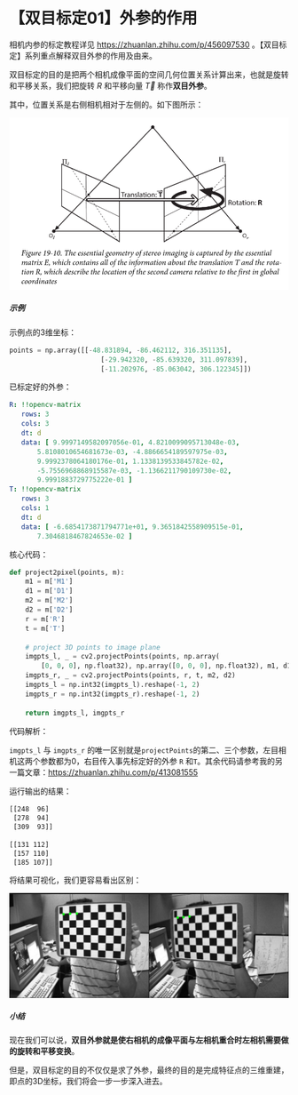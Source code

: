 # 【双目标定01】外参的作用

相机内参的标定教程详见 https://zhuanlan.zhihu.com/p/456097530 。【双目标定】系列重点解释双目外参的作用及由来。

双目标定的目的是把两个相机成像平面的空间几何位置关系计算出来，也就是旋转和平移关系，我们把旋转 $R$ 和平移向量 $\vec T$ 称作**双目外参**。

其中，位置关系是右侧相机相对于左侧的。如下图所示：

![image-20220126150156556](images/image-20220126150156556.png)

##### 示例

示例点的3维坐标：

```python
points = np.array([[-48.831894, -86.462112, 316.351135],
                       [-29.942320, -85.639320, 311.097839],
                       [-11.202976, -85.063042, 306.122345]])
```

已标定好的外参：

```yaml
R: !!opencv-matrix
   rows: 3
   cols: 3
   dt: d
   data: [ 9.9997149582097056e-01, 4.8210099095713048e-03,
       5.8108010654681673e-03, -4.8866654189597975e-03,
       9.9992378064180176e-01, 1.1338139533845782e-02,
       -5.7556968868915587e-03, -1.1366211790109730e-02,
       9.9991883729775222e-01 ]
T: !!opencv-matrix
   rows: 3
   cols: 1
   dt: d
   data: [ -6.6854173871794771e+01, 9.3651842558909515e-01,
       7.3046818467824653e-02 ]
```

核心代码：

```python
def project2pixel(points, m):
    m1 = m['M1']
    d1 = m['D1']
    m2 = m['M2']
    d2 = m['D2']
    r = m['R']
    t = m['T']

    # project 3D points to image plane
    imgpts_l, _ = cv2.projectPoints(points, np.array(
        [0, 0, 0], np.float32), np.array([0, 0, 0], np.float32), m1, d1)
    imgpts_r, _ = cv2.projectPoints(points, r, t, m2, d2)
    imgpts_l = np.int32(imgpts_l).reshape(-1, 2)
    imgpts_r = np.int32(imgpts_r).reshape(-1, 2)

    return imgpts_l, imgpts_r
```

代码解析：

`imgpts_l` 与 `imgpts_r` 的唯一区别就是`projectPoints`的第二、三个参数，左目相机这两个参数都为0，右目传入事先标定好的外参 `R` 和`T`。其余代码请参考我的另一篇文章：https://zhuanlan.zhihu.com/p/413081555

运行输出的结果：

```
[[248  96]
 [278  94]
 [309  93]]
 
[[131 112]
 [157 110]
 [185 107]]
```

将结果可视化，我们更容易看出区别：

![project_stereo](images/project_stereo.jpg)



##### 小结

现在我们可以说，**双目外参就是使右相机的成像平面与左相机重合时左相机需要做的旋转和平移变换**。

但是，双目标定的目的不仅仅是求了外参，最终的目的是完成特征点的三维重建，即点的3D坐标，我们将会一步一步深入进去。